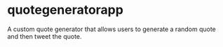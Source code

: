 # quotegeneratorapp
A custom quote generator that allows users to generate a random quote and then tweet the quote.
